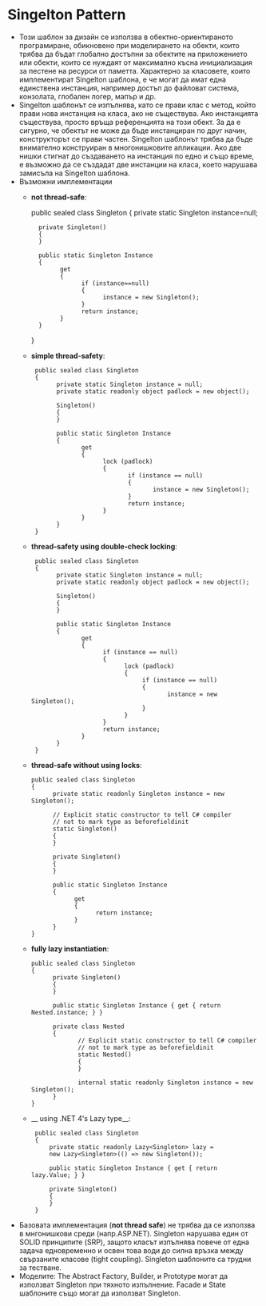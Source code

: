 # Singelton Pattern
  *   Този шаблон за дизайн се използва в обектно-ориентираното програмиране, обикновено при моделирането на обекти, които трябва да бъдат глобално достъпни за обектите на приложението или обекти, които се нуждаят от максимално късна инициализация за пестене на ресурси от паметта. Характерно за класовете, които имплементират Singelton шаблона, е че могат да имат една единствена инстанция, например достъп до файловат система, конзолата, глобален логер, мапър и др.
  *   Singelton шаблонът се изпълнява, като се прави клас с метод, който прави нова инстанция на класа, ако не съществува. Ако инстанцията съществува, просто връща референцията на този обект. За да е сигурно, че обектът не може да бъде инстанциран по друг начин, конструкторът се прави частен. Singelton шаблонът трябва да бъде внимателно конструиран в многонишковите апликации. Ако две нишки стигнат до създаването на инстанция по едно и също време, е възможно да се създадат две инстанции на класа, което нарушава замисъла на Singelton шаблона. 
  *   Възможни имплементации
      *   __not thread-safe__:
        
             public sealed class Singleton
             {
                private static Singleton instance=null;

                private Singleton()
                {
                }

                public static Singleton Instance
                {
                      get
                      {
                            if (instance==null)
                            {
                                  instance = new Singleton();
                            }
                            return instance;
                      }
                }
             }
      * __simple thread-safety__:
           
             public sealed class Singleton
             {
                   private static Singleton instance = null;
                   private static readonly object padlock = new object();

                   Singleton()
                   {
                   }

                   public static Singleton Instance
                   {
                          get
                          {
                                lock (padlock)
                                {
                                       if (instance == null)
                                       {
                                              instance = new Singleton();
                                       }
                                       return instance;
                                }
                          }
                   }
             }
      * __thread-safety using double-check locking__:
      
             public sealed class Singleton
             {
                   private static Singleton instance = null;
                   private static readonly object padlock = new object();

                   Singleton()
                   {
                   }

                   public static Singleton Instance
                   {
                          get
                          {
                                if (instance == null)
                                {
                                      lock (padlock)
                                      {
                                           if (instance == null)
                                           {
                                                  instance = new Singleton();
                                           }
                                      }
                                }
                                return instance;
                          }
                   }
             }
      *  __thread-safe without using locks__:
     
             public sealed class Singleton
             {
                   private static readonly Singleton instance = new Singleton();

                   // Explicit static constructor to tell C# compiler
                   // not to mark type as beforefieldinit
                   static Singleton()
                   {
                   }

                   private Singleton()
                   {
                   }

                   public static Singleton Instance
                   {
                         get
                         {
                               return instance;
                         }
                   }
             }
      *  __fully lazy instantiation__:
      
             public sealed class Singleton
             {
                   private Singleton()
                   {
                   }

                   public static Singleton Instance { get { return Nested.instance; } }
        
                   private class Nested
                   {
                          // Explicit static constructor to tell C# compiler
                          // not to mark type as beforefieldinit
                          static Nested()
                          {
                          }

                          internal static readonly Singleton instance = new Singleton();
                   }
             } 
      * __ using .NET 4's Lazy<T> type__:
      
             public sealed class Singleton
             {
                 private static readonly Lazy<Singleton> lazy =
                 new Lazy<Singleton>(() => new Singleton());
    
                 public static Singleton Instance { get { return lazy.Value; } }

                 private Singleton()
                 {
                 }
             }
  *   Базовата имплементация (__not thread safe__) не трябва да се използва в мнгонишкови среди (напр.ASP.NET). Singleton нарушава един от SOLID принципите (SRP), защото класът изпълнява повече от една задача едновременно и освен това води до силна връзка между свързаните класове (tight coupling). Singleton шаблоните са трудни за тестване.
  *   Моделите: The Abstract Factory, Builder, и Prototype могат да използват Singleton при тяхното изпълнение. Facade и State шаблоните също могат да използват Singleton.
